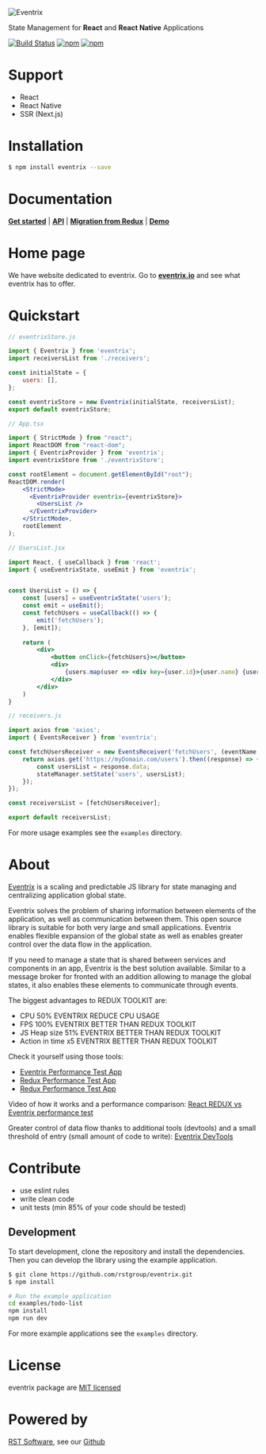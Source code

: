 ![Eventrix](assets/logo_br.svg)

State Management for **React** and **React Native** Applications

[![Build Status](https://travis-ci.org/rstgroup/eventrix.svg?branch=master)](https://travis-ci.org/rstgroup/eventrix)
[![npm](https://img.shields.io/npm/l/eventrix.svg)](https://npmjs.org/package/eventrix)
[![npm](https://img.shields.io/npm/v/eventrix.svg)](https://npmjs.org/package/eventrix)

# Support
- React
- React Native
- SSR (Next.js)

# Installation

```bash
$ npm install eventrix --save
```

# Documentation

[**Get started**](https://eventrix.gitbook.io/eventrix/getting-started)
|
[**API**](https://eventrix.gitbook.io/eventrix/hooks/useeventrixstate)
|
[**Migration from Redux**](https://eventrix.gitbook.io/eventrix/redux-greater-than-eventrix)
|
[**Demo**](https://eventrix.gitbook.io/eventrix/demo)

# Home page

We have website dedicated to eventrix. Go to [**eventrix.io**](https://eventrix.io) and see what eventrix has to offer.

# Quickstart

```js
// eventrixStore.js

import { Eventrix } from 'eventrix';
import receiversList from './receivers';

const initialState = {
    users: [],
};

const eventrixStore = new Eventrix(initialState, receiversList);
export default eventrixStore;
```

```jsx harmony
// App.tsx

import { StrictMode } from "react";
import ReactDOM from "react-dom";
import { EventrixProvider } from 'eventrix';
import eventrixStore from './eventrixStore';

const rootElement = document.getElementById("root");
ReactDOM.render(
    <StrictMode>
      <EventrixProvider eventrix={eventrixStore}>
        <UsersList />
      </EventrixProvider>
    </StrictMode>,
    rootElement
);
```

```jsx harmony
// UsersList.jsx

import React, { useCallback } from 'react';
import { useEventrixState, useEmit } from 'eventrix';


const UsersList = () => {
    const [users] = useEventrixState('users');
    const emit = useEmit();
    const fetchUsers = useCallback(() => {
        emit('fetchUsers');
    }, [emit]);
    
    return (
        <div>
            <button onClick={fetchUsers}></button>
            <div>
                {users.map(user => <div key={user.id}>{user.name} {user.surname}</div>)}
            </div>
        </div>
    )
}
```

```js
// receivers.js

import axios from 'axios';
import { EventsReceiver } from 'eventrix';

const fetchUsersReceiver = new EventsReceiver('fetchUsers', (eventName, eventData, stateManager) => {
    return axios.get('https://myDomain.com/users').then((response) => {
        const usersList = response.data;
        stateManager.setState('users', usersList);
    });
});

const receiversList = [fetchUsersReceiver];

export default receiversList;
```

For more usage examples see the `examples` directory.

# About

[Eventrix](https://eventrix.io/) is a scaling and predictable JS library for state managing and centralizing application global state.

Eventrix solves the problem of sharing information between elements of the application, as well as communication between them. This open source library is suitable for both very large and small applications. Eventrix enables flexible expansion of the global state as well as enables greater control over the data flow in the application.

If you need to manage a state that is shared between services and components in an app, Eventrix is the best solution available. Similar to a message broker for fronted with an addition allowing to manage the global states, it also enables these elements to communicate through events.

The biggest advantages to REDUX TOOLKIT are:
- CPU 50% EVENTRIX REDUCE CPU USAGE
- FPS 100% EVENTRIX BETTER THAN REDUX TOOLKIT
- JS Heap size 51% EVENTRIX BETTER THAN REDUX TOOLKIT
- Action in time x5 EVENTRIX BETTER THAN REDUX TOOLKIT

Check it yourself using those tools:
- [Eventrix Performance Test App](http://eventrix-test.proserwit.pl/?q=100&s=20)
- [Redux Performance Test App](http://redux-test.proserwit.pl/?q=100&s=20)
- [Redux Performance Test App](http://redux-toolkit-test.proserwit.pl/?q=100&s=20)

Video of how it works and a performance comparison:
[React REDUX vs Eventrix performance test](https://www.youtube.com/watch?v=Vq-CS6hoK7I)

Greater control of data flow thanks to additional tools (devtools) and a small threshold of entry (small amount of code to write):
[Eventrix DevTools](https://github.com/rstgroup/eventrix-devtools)


# Contribute

- use eslint rules
- write clean code
- unit tests (min 85% of your code should be tested)

## Development

To start development, clone the repository and install the dependencies. Then you can develop the library using the example application.

```bash
$ git clone https://github.com/rstgroup/eventrix.git
$ npm install

# Run the example application
cd examples/todo-list
npm install
npm run dev
```

For more example applications see the `examples` directory.

# License

eventrix package are [MIT licensed](https://github.com/rstgroup/eventrix/blob/master/LICENSE)

# Powered by

[RST Software](https://rst.software), see our [Github](https://github.com/rstgroup)
